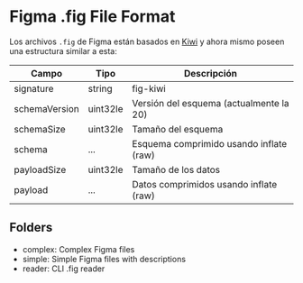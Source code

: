 # Figma .fig File Format

Los archivos `.fig` de Figma están basados en
[Kiwi](https://github.com/evanw/kiwi) y ahora mismo poseen una estructura
similar a esta:

| Campo         | Tipo     | Descripción                             |
| ------------- | -------- | --------------------------------------- |
| signature     | string   | fig-kiwi                                |
| schemaVersion | uint32le | Versión del esquema (actualmente la 20) |
| schemaSize    | uint32le | Tamaño del esquema                      |
| schema        | ...      | Esquema comprimido usando inflate (raw) |
| payloadSize   | uint32le | Tamaño de los datos                     |
| payload       | ...      | Datos comprimidos usando inflate (raw)  |

## Folders

- complex: Complex Figma files
- simple: Simple Figma files with descriptions
- reader: CLI .fig reader
